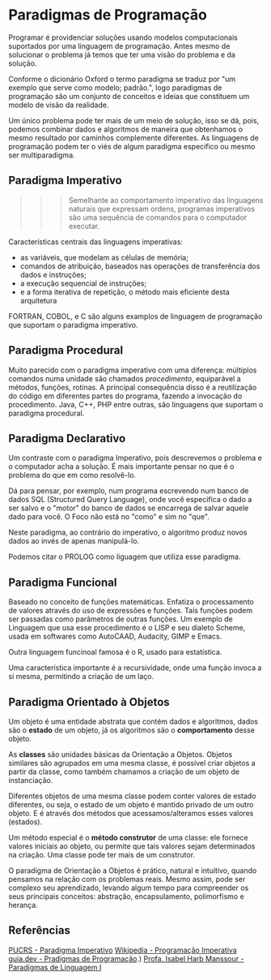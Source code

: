 # Paradigmas de Programação

Programar é providenciar soluções usando modelos computacionais suportados por uma linguagem de programação. Antes mesmo de solucionar o problema já temos que ter uma visão do problema e da solução.

Conforme o dicionário Oxford o termo paradigma se traduz por "um exemplo que serve como modelo; padrão.", logo paradigmas de programação são um conjunto de conceitos e ideias que constituem um modelo de visão da realidade.

Um único problema pode ter mais de um meio de solução, isso se dá, pois, podemos combinar dados e algoritmos de maneira que obtenhamos o mesmo resultado por caminhos complemente diferentes. As linguagens de programação podem ter o viés de algum paradigma específico ou mesmo ser multiparadigma.

## Paradigma Imperativo
>>> Semelhante ao comportamento imperativo das linguagens naturais que expressam ordens, programas imperativos são uma sequência de comandos para o computador executar.

Características centrais das linguagens imperativas: 
* as variáveis, que modelam as células de memória;
* comandos de atribuição, baseados nas operações de transferência dos dados e instruções; 
* a execução sequencial de instruções;
* e a forma iterativa de repetição, o método mais eficiente desta arquitetura

FORTRAN, COBOL, e C são alguns examplos de linguagem de programação que suportam o paradigma imperativo.


## Paradigma Procedural

Muito parecido com o paradigma imperativo com uma diferença: múltiplos comandos numa unidade são chamados _procedimento_, equiparável a métodos, funções, rotinas. A principal consequência disso é a reutilização do código em diferentes partes do programa, fazendo a invocação do procedimento. Java, C++, PHP entre outras, são linguagens que suportam o paradigma procedural.

## Paradigma Declarativo

Um contraste com o paradigma Imperativo, pois descrevemos o problema e o computador acha a solução. É mais importante pensar no que é o problema do que em como resolvê-lo.

Dá para pensar, por exemplo, num programa escrevendo num banco de dados SQL (Structured Query Language), onde você especifica o dado a ser salvo e o "motor" do banco de dados se encarrega de salvar aquele dado para você. O Foco não está no "como" e sim no "que".

Neste paradigma, ao contrário do imperativo, o algoritmo produz novos dados ao invés de apenas manipulá-lo.

Podemos citar o PROLOG como liguagem que utiliza esse paradigma.

## Paradigma Funcional

Baseado no conceito de funções matemáticas. Enfatiza o processamento de valores através do uso de expressões e funções. Tais funções podem ser passadas como parâmetros de outras funções.
Um exemplo de Linguagem que usa esse procedimento é o LISP e seu dialeto Scheme, usada em softwares como AutoCAAD, Audacity, GIMP e Emacs.

Outra linguagem funcinoal famosa é o R, usado para estatística. 

Uma característica importante é a recursividade, onde uma função invoca a si mesma, permitindo a criação de um laço.

## Paradigma Orientado à Objetos

Um objeto é uma entidade abstrata que contém dados e algoritmos, dados são o **estado** de um objeto, já os algoritmos são o **comportamento** desse objeto. 

As **classes** são unidades básicas da Orientação a Objetos. Objetos similares são agrupados em uma mesma classe, é possível criar objetos a partir da classe, como também chamamos a criação de um objeto de instanciação.

Diferentes objetos de uma mesma classe podem conter valores de estado diferentes, ou seja, o estado de um objeto é mantido privado de um outro objeto. E é através dos métodos que acessamos/alteramos esses valores (estados).

Um método especial é o **método construtor** de uma classe: ele fornece valores iniciais ao objeto, ou permite que tais valores sejam determinados na criação. Uma classe pode ter mais de um construtor. 

O paradigma de Orientação a Objetos é prático, natural e intuitivo, quando pensamos na relação com os problemas reais. Mesmo assim, pode ser complexo seu aprendizado, levando algum tempo para compreender os seus principais conceitos: abstração, encapsulamento, polimorfismo e herança. 
## Referências
[PUCRS - Paradigma Imperativo](https://www.inf.pucrs.br/~gustavo/disciplinas/pli/material/paradigmas-aula09.pdf)
[Wikipedia - Programação Imperativa](https://pt.wikipedia.org/wiki/Programa%C3%A7%C3%A3o_imperativa)
[guia.dev -  Pradigmas de Programação](https://guia.dev/pt/pillars/languages-and-tools/programming-paradigms.html#:~:text=de%20baixa%20legibilidade.-,Procedural,m%C3%A9todos,%20fun%C3%A7%C3%B5es,%20rotinas).)
[Profa. Isabel Harb Manssour - Paradigmas de Linguagem I](https://www.inf.pucrs.br/~gustavo/disciplinas/pli/material/paradigmas-aula01.pdf)

